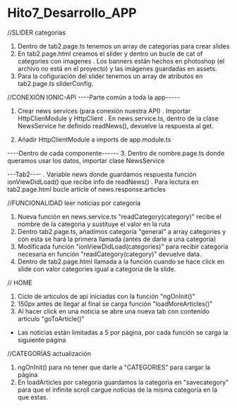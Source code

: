 # Hito7_Desarrollo_APP

//SLIDER categorías

1. Dentro de tab2.page.ts tenemos un array de categorias para crear slides 
2. En tab2.page.html creamos el slider y dentro un bucle de cat of categories con imagenes
 . Los banners están hechos en photoshop (el archivo no está en el proyecto) y las imágenes guardadas en assets.
3. Para la cofiguración del slider tenemos un array de atributos en tab2.page.ts sliderConfig.

//CONEXIÓN IONIC-API
----Parte común a toda la app-----
1. Crear news services (para conexión nuestra API)
 . Importar HttpClienModule y HttpClient
 . En news.service.ts, dentro de la clase NewsService he definido readNews(), devuelve la respuesta al get.

2. Añadir HttpClientModule a imports de app.module.ts

----Dentro de cada componente------
3. Dentro de nombre.page.ts donde queramos usar los datos, importar clase NewsService

---Tab2----
	. Variable news donde guardamos respuesta función ionViewDidLoad() que recibe info de readNews()
 	. Para lectura en tab2.page.html bucle article of news.response.articles

//FUNCIONALIDAD leer noticias por categoría
1. Nueva función en news.service.ts "readCategory(category)" recibe el nombre de la categoria y sustituye el valor en la ruta 
2. Dentro tab2.page.ts, añadimos categoría "general" a array categories y con esta se hará la primera llamada (antes de darle a una categoría)
3.  Modificada función "ionViewDidLoad(categories)" para recibir categoría necesaria en función "readCategory(category)" devuelve data.
4. Dentro de tab2.page.html llamada a la función cuando se hace click en slide con valor categories igual a categoría de la slide.

// HOME
1. Ciclo de articulos de api iniciadas con la función "ngOnInit()"
2. 150px antes de llegar al final se carga función "loadMoreArticles()"
3. Al hacer click en una noticia se abre una nueva tab con contenido articulo "goToArticle()"
* Las noticias están limitadas a 5 por página, por cada función se carga la siguiente página 

//CATEGORÍAS actualización
1. ngOnInit() para no tener que darle a "CATEGORIES" para cargar la página
2. En loadArticles por categoria guardamos la categoria en "savecategory"
 para que el infinite scroll cargue noticias de la misma categoría en la que estas.
